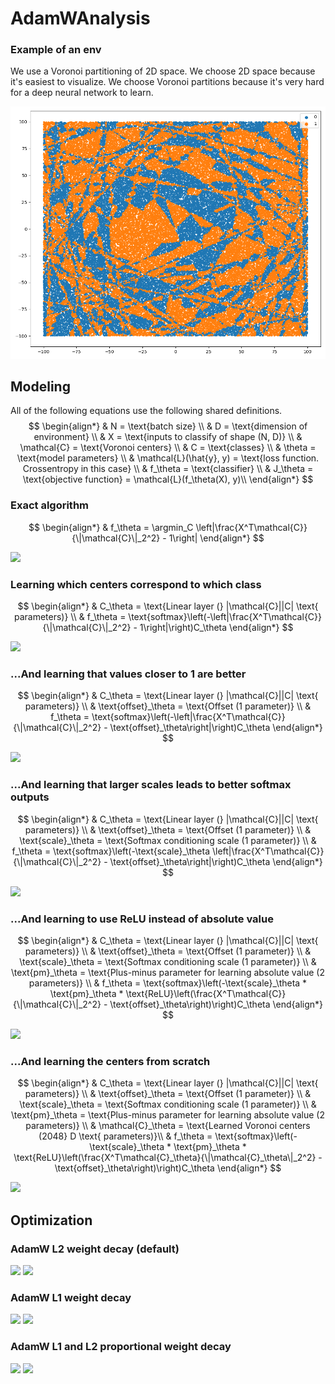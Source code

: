 # AdamWAnalysis

### Example of an env
We use a Voronoi partitioning of 2D space. We choose 2D space because it's easiest to visualize. We choose Voronoi partitions because it's very hard for a deep neural network to learn. 

![](vis_output/env.png)

<div style="page-break-after: always;"></div>


## Modeling
All of the following equations use the following shared definitions.
$$
\begin{align*}
& N = \text{batch size} \\
& D = \text{dimension of environment} \\
& X = \text{inputs to classify of shape (N, D)} \\
& \mathcal{C} = \text{Voronoi centers} \\
& C = \text{classes} \\
& \theta = \text{model parameters} \\
& \mathcal{L}(\hat{y}, y) = \text{loss function. Crossentropy in this case} \\
& f_\theta = \text{classifier} \\
& J_\theta = \text{objective function} = \mathcal{L}(f_\theta(X), y)\\
\end{align*}
$$

### Exact algorithm
$$
\begin{align*}
& f_\theta = \argmin_C \left|\frac{X^T\mathcal{C}}{\|\mathcal{C}\|_2^2} - 1\right|
\end{align*}
$$

![](results/ExactAdamWExperiment/benchmark.gif)

<div style="page-break-after: always;"></div>


### Learning which centers correspond to which class
$$
\begin{align*}
& C_\theta = \text{Linear layer (} |\mathcal{C}||C| \text{ parameters)} \\
& f_\theta = \text{softmax}\left(-\left|\frac{X^T\mathcal{C}}{\|\mathcal{C}\|_2^2} - 1\right|\right)C_\theta
\end{align*}
$$

![](results/CenterLabelsAdamWExperiment/benchmark.gif)

<div style="page-break-after: always;"></div>


### ...And learning that values closer to 1 are better
$$
\begin{align*}
& C_\theta = \text{Linear layer (} |\mathcal{C}||C| \text{ parameters)} \\
& \text{offset}_\theta = \text{Offset (1 parameter)} \\
& f_\theta = \text{softmax}\left(-\left|\frac{X^T\mathcal{C}}{\|\mathcal{C}\|_2^2} - \text{offset}_\theta\right|\right)C_\theta
\end{align*}
$$

![](results/LearnOffsetAdamWExperiment/benchmark.gif)

<div style="page-break-after: always;"></div>


### ...And learning that larger scales leads to better softmax outputs
$$
\begin{align*}
& C_\theta = \text{Linear layer (} |\mathcal{C}||C| \text{ parameters)} \\
& \text{offset}_\theta = \text{Offset (1 parameter)} \\
& \text{scale}_\theta = \text{Softmax conditioning scale (1 parameter)} \\
& f_\theta = \text{softmax}\left(-\text{scale}_\theta \left|\frac{X^T\mathcal{C}}{\|\mathcal{C}\|_2^2} - \text{offset}_\theta\right|\right)C_\theta
\end{align*}
$$

![](results/OffsetScaleAdamWExperiment/benchmark.gif)

<div style="page-break-after: always;"></div>


### ...And learning to use ReLU instead of absolute value
$$
\begin{align*}
& C_\theta = \text{Linear layer (} |\mathcal{C}||C| \text{ parameters)} \\
& \text{offset}_\theta = \text{Offset (1 parameter)} \\
& \text{scale}_\theta = \text{Softmax conditioning scale (1 parameter)} \\
& \text{pm}_\theta = \text{Plus-minus parameter for learning absolute value (2 parameters)} \\
& f_\theta = \text{softmax}\left(-\text{scale}_\theta * \text{pm}_\theta * \text{ReLU}\left(\frac{X^T\mathcal{C}}{\|\mathcal{C}\|_2^2} - \text{offset}_\theta\right)\right)C_\theta
\end{align*}
$$

![](results/PlusMinusAdamWExperiment/benchmark.gif)

<div style="page-break-after: always;"></div>


### ...And learning the centers from scratch
$$
\begin{align*}
& C_\theta = \text{Linear layer (} |\mathcal{C}||C| \text{ parameters)} \\
& \text{offset}_\theta = \text{Offset (1 parameter)} \\
& \text{scale}_\theta = \text{Softmax conditioning scale (1 parameter)} \\
& \text{pm}_\theta = \text{Plus-minus parameter for learning absolute value (2 parameters)} \\
& \mathcal{C}_\theta = \text{Learned Voronoi centers (2048} D \text{ parameters)}\\
& f_\theta = \text{softmax}\left(-\text{scale}_\theta * \text{pm}_\theta * \text{ReLU}\left(\frac{X^T\mathcal{C}_\theta}{\|\mathcal{C}_\theta\|_2^2} - \text{offset}_\theta\right)\right)C_\theta
\end{align*}
$$

![](results/CentersAdamWExperiment/benchmark.gif)

<div style="page-break-after: always;"></div>


## Optimization

### AdamW L2 weight decay (default)

![](results/CustomAdamWExperiment/benchmark_vectors.gif)
![](results/CustomAdamWExperiment/benchmark_scalars.gif)

<div style="page-break-after: always;"></div>


### AdamW L1 weight decay

![](results/AdamWL1Experiment/benchmark_vectors.gif)
![](results/AdamWL1Experiment/benchmark_scalars.gif)

<div style="page-break-after: always;"></div>


### AdamW L1 and L2 proportional weight decay

![](results/AdamWL1L2Experiment/benchmark_vectors.gif)
![](results/AdamWL1L2Experiment/benchmark_scalars.gif)

<div style="page-break-after: always;"></div>

